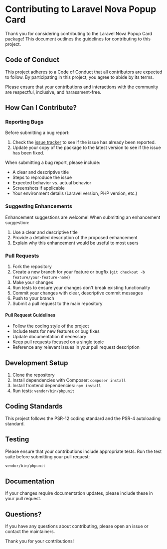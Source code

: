 # Contributing to Laravel Nova Popup Card

Thank you for considering contributing to the Laravel Nova Popup Card package! This document outlines the guidelines for contributing to this project.

## Code of Conduct

This project adheres to a Code of Conduct that all contributors are expected to follow. By participating in this project, you agree to abide by its terms.

Please ensure that your contributions and interactions with the community are respectful, inclusive, and harassment-free.

## How Can I Contribute?

### Reporting Bugs

Before submitting a bug report:

1. Check the [issue tracker](https://github.com/elshaden/popup-card/issues) to see if the issue has already been reported.
2. Update your copy of the package to the latest version to see if the issue has been fixed.

When submitting a bug report, please include:

- A clear and descriptive title
- Steps to reproduce the issue
- Expected behavior vs. actual behavior
- Screenshots if applicable
- Your environment details (Laravel version, PHP version, etc.)

### Suggesting Enhancements

Enhancement suggestions are welcome! When submitting an enhancement suggestion:

1. Use a clear and descriptive title
2. Provide a detailed description of the proposed enhancement
3. Explain why this enhancement would be useful to most users

### Pull Requests

1. Fork the repository
2. Create a new branch for your feature or bugfix (`git checkout -b feature/your-feature-name`)
3. Make your changes
4. Run tests to ensure your changes don't break existing functionality
5. Commit your changes with clear, descriptive commit messages
6. Push to your branch
7. Submit a pull request to the main repository

#### Pull Request Guidelines

- Follow the coding style of the project
- Include tests for new features or bug fixes
- Update documentation if necessary
- Keep pull requests focused on a single topic
- Reference any relevant issues in your pull request description

## Development Setup

1. Clone the repository
2. Install dependencies with Composer: `composer install`
3. Install frontend dependencies: `npm install`
4. Run tests: `vendor/bin/phpunit`

## Coding Standards

This project follows the PSR-12 coding standard and the PSR-4 autoloading standard.

## Testing

Please ensure that your contributions include appropriate tests. Run the test suite before submitting your pull request:

```bash
vendor/bin/phpunit
```

## Documentation

If your changes require documentation updates, please include these in your pull request.

## Questions?

If you have any questions about contributing, please open an issue or contact the maintainers.

Thank you for your contributions!